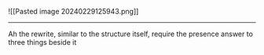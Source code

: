 ![[Pasted image 20240229125943.png]]

---

Ah the rewrite, similar to the structure itself, require the presence answer to three things beside it